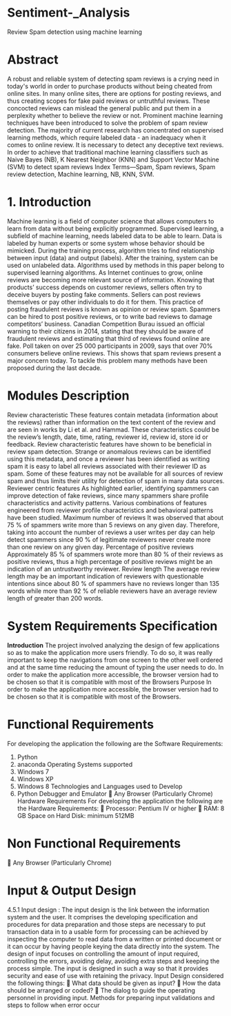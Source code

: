 # Sentiment-_Analysis
Review Spam detection using machine learning
# Abstract
A robust and reliable system of detecting spam reviews is a crying need in today's world in order to purchase products without being cheated from online sites. In many online sites, there are options for posting reviews, and thus creating scopes for fake paid reviews or untruthful reviews. These concocted reviews can mislead the general public and put them in a perplexity whether to believe the review or not. Prominent machine learning techniques have been introduced to solve the problem of spam review detection. The majority of current research has concentrated on supervised learning methods, which require labeled data - an inadequacy when it comes to online review. It is necessary to detect any deceptive text reviews. In order to achieve that traditional machine learning classifiers such as Naive Bayes (NB), K Nearest Neighbor (KNN) and Support Vector Machine (SVM) to detect spam reviews Index Terms—Spam, Spam reviews, Spam review detection, Machine learning, NB, KNN, SVM.
 # 1. Introduction
Machine learning is a field of computer science that allows computers to learn from data without being explicitly programmed. Supervised learning, a subfield of machine learning, needs labeled data to be able to learn. Data is labeled by human experts or some system whose behavior should be mimicked. During the training process, algorithm tries to find relationship between input (data) and output (labels). After the training, system can be used on unlabeled data. Algorithms used by methods in this paper belong to supervised learning algorithms. As Internet continues to grow, online reviews are becoming more relevant source of information. Knowing that products’ success depends on customer reviews, sellers often try to deceive buyers by posting fake comments. Sellers can post reviews themselves or pay other individuals to do it for them. This practice of posting fraudulent reviews is known as opinion or review spam. Spammers can be hired to post positive reviews, or to write bad reviews to damage competitors’ business. Canadian Competition Burau issued an official warning to their citizens in 2014, stating that they should be aware of fraudulent reviews and estimating that third of reviews found online are fake. Poll taken on over 25 000 participants in 2009, says that over 70% consumers believe online reviews. This shows that spam reviews present a major concern today. To tackle this problem many methods have been proposed during the last decade.
# Modules Description
Review characteristic These features contain metadata (information about the reviews) rather than information on the text content of the review and are seen in works by Li et al. and Hammad. These characteristics could be the review’s length, date, time, rating, reviewer id, review id, store id or feedback. Review characteristic features have shown to be beneficial in review spam detection. Strange or anomalous reviews can be identified using this metadata, and once a reviewer has been identified as writing spam it is easy to label all reviews associated with their reviewer ID as spam. Some of these features may not be available for all sources of review spam and thus limits their utility for detection of spam in many data sources. Reviewer centric features As highlighted earlier, identifying spammers can improve detection of fake reviews, since many spammers share profile characteristics and activity patterns. Various combinations of features engineered from reviewer profile characteristics and behavioral patterns have been studied. Maximum number of reviews It was observed that about 75 % of spammers write more than 5 reviews on any given day. Therefore, taking into account the number of reviews a user writes per day can help detect spammers since 90 % of legitimate reviewers never create more than one review on any given day. Percentage of positive reviews Approximately 85 % of spammers wrote more than 80 % of their reviews as positive reviews, thus a high percentage of positive reviews might be an indication of an untrustworthy reviewer. Review length The average review length may be an important indication of reviewers with questionable intentions since about 80 % of spammers have no reviews longer than 135 words while more than 92 % of reliable reviewers have an average review length of greater than 200 words.
# System Requirements Specification
 **Introduction**
The project involved analyzing the design of few applications so as to make the application more users friendly. To do so, it was really important to keep the navigations from one screen to the other well ordered and at the same time reducing the amount of typing the user needs to do. In order to make the application more accessible, the browser version had to be chosen so that it is compatible with most of the Browsers
 Purpose
In order to make the application more accessible, the browser version had to be chosen so that it is compatible with most of the Browsers.
# Functional Requirements
For developing the application the following are the Software Requirements:
1.	Python
2.	anaconda
Operating Systems supported
1.	Windows 7
2.	Windows XP
3.	Windows 8
Technologies and Languages used to Develop
1.	Python
Debugger and Emulator
	Any Browser (Particularly Chrome)
Hardware Requirements
For developing the application the following are the Hardware Requirements:
	Processor: Pentium IV or higher
	RAM: 8 GB
Space on Hard Disk: minimum 512MB	
# Non Functional Requirements	
	Any Browser (Particularly Chrome)
# Input & Output Design	
4.5.1 Input design :
                     The input design is the link between the information system and the user. It comprises the developing specification and procedures for data preparation and those steps are necessary to put transaction data in to a usable form for processing can be achieved by inspecting the computer to read data from a written or printed document or it can occur by having people keying the data directly into the system. The design of input focuses on controlling the amount of input required, controlling the errors, avoiding delay, avoiding extra steps and keeping the process simple. The input is designed in such a way so that it provides security and ease of use with retaining the privacy. Input Design considered the following things:
	What data should be given as input?
	 How the data should be arranged or coded?
	 The dialog to guide the operating personnel in providing input.
Methods for preparing input validations and steps to follow when error occur
